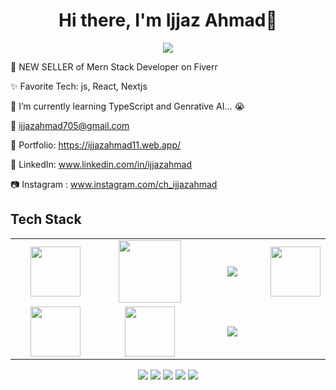 <body>
  <div align="center">
    <h1> Hi there, I'm Ijjaz Ahmad👋</h1>
  </div>
<p align="center">
<a href="#"><img src="https://readme-typing-svg.herokuapp.com/?lines=Mern+Stack+Developer&font=Roboto&size=26&duration=3500&pause=500&center=true&width=500&height=50&color=eab676"></a>

💸 NEW SELLER of Mern Stack Developer on Fiverr

✨ Favorite Tech: js, React, Nextjs

📓 I’m currently learning TypeScript and Genrative AI... 😭

📧 ijjazahmad705@gmail.com

🎨 Portfolio: https://ijjazahmad11.web.app/

💼 LinkedIn: www.linkedin.com/in/ijjazahmad

📷 Instagram : www.instagram.com/ch_ijjazahmad
 
<h2>Tech Stack</h2>

<table width="100">
<tr>
 <td align='center' width="200">
        <img src="https://github.com/abranhe/programming-languages-logos/blob/master/src/javascript/javascript.svg" width="80">
    </td>
 <td align='center' width="200">
        <img src="https://fiverr-res.cloudinary.com/npm-assets/layout-server/fiverr-og-logo.5fd6463.png" width="100">
    </td>
 <td align='center' width="200">
        <img src="https://www.vectorlogo.zone/logos/reactjs/reactjs-ar21.svg">
    </td>
    <td align='center'>
        <img src="https://upload.wikimedia.org/wikipedia/commons/thumb/3/38/HTML5_Badge.svg/600px-HTML5_Badge.svg.png"  width="80">
    </td>
 
</tr>
 
<tr>
    <td align='center'>
        <img src="https://upload.wikimedia.org/wikipedia/commons/thumb/4/4c/Typescript_logo_2020.svg/1200px-Typescript_logo_2020.svg.png" width="80">
    </td>
    <td align='center'>
        <img src="https://www.linkpicture.com/q/OpenAI-ChatGPT-5-Logo-Vector.svg.png"  width="80">
    </td>
    <td align='center'>
        <img src="https://www.linkpicture.com/q/download_193.jpg">
    </td>
   
</tr>

    
</table>
</p>
<p align="center">
<a href="https://www.linkedin.com/in/ijjazahmad/" target="_blank"><img src="https://img.shields.io/badge/ijjazahmad-0077B5?style=for-the-badge&logo=linkedin&logoColor=white"/></a>
<a href="mailto:ijjazahmad705@gmail.com"><img src="https://img.shields.io/badge/ijjazahmad-D14836?style=for-the-badge&logo=gmail&logoColor=white"/></a>
<a href="https://www.instagram.com/ch_ijjazahmad"><img src="https://img.shields.io/badge/-@ijjazahmad-E4405F?style=for-the-badge&logo=instagram&logoColor=white"/></a>
<a href="#"><img src="https://img.shields.io/badge/ijjazahmad-00B2FF?style=for-the-badge&logo=messenger&logoColor=white"/></a>
<a href="#"><img src="https://img.shields.io/badge/ijjazahmad-1DA1F2?style=for-the-badge&logo=twitter&logoColor=white"/></a>
 </p>
 
<br>
